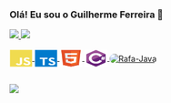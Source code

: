 ### Olá! Eu sou o Guilherme Ferreira 👋

<div>
<a href="https://github.com/guilhermefferreira/github-readme-stats">
  <img height="180em" src="https://github-readme-stats.vercel.app/api?username=guilhermefferreira&show_icons=true&theme=dracula&include_all_commits=true" />
  <img height="180em" src="https://github-readme-stats.vercel.app/api/top-langs/?username=guilhermefferreira&Layout=compact&langs_count=16&theme=dracula" />
</div>
<div style="display: inline_block"><br>
  <img align="center" alt="Rafa-Js" height="30" width="40" src="https://raw.githubusercontent.com/devicons/devicon/master/icons/javascript/javascript-plain.svg">
  <img align="center" alt="Rafa-Ts" height="30" width="40" src="https://raw.githubusercontent.com/devicons/devicon/master/icons/typescript/typescript-plain.svg">
  <img align="center" alt="Rafa-HTML" height="30" width="40" src="https://raw.githubusercontent.com/devicons/devicon/master/icons/html5/html5-original.svg">
  <img align="center" alt="Rafa-Csharp" height="30" width="40" src="https://raw.githubusercontent.com/devicons/devicon/master/icons/csharp/csharp-original.svg">
  <img align="center" alt="Rafa-Java" height="30" style="border-radius:50px;" src="https://cdn.jsdelivr.net/gh/devicons/devicon/icons/java/java-original-wordmark.svg">
</div>
  
  ##
 
 <div>
   <a href="https://www.linkedin.com/in/guilherme-ferraz-ferreira-68a242169" target="_blank"><img src="https://img.shields.io/badge/-LinkedIn-%230077B5?style=for-the-badge&logo=linkedin&logoColor=white" target="_blank"></a> 
